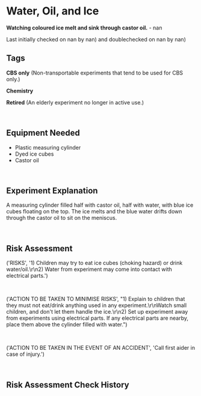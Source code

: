 # Water, Oil, and Ice

**Watching coloured ice melt and sink through castor oil.** - nan

Last initially checked on nan by nan) and doublechecked on nan by nan)

## Tags
<!--- Start Tags (DO NOT REMOVE THIS COMMENT) --->

**CBS only** (Non-transportable experiments that tend to be used for CBS only.)

**Chemistry**

**Retired** (An elderly experiment no longer in active use.)
<!--- End Tags (DO NOT REMOVE THIS COMMENT) --->

<br/>

## Equipment Needed 
- Plastic measuring cylinder
- Dyed ice cubes
- Castor oil

<br/>

## Experiment Explanation 

A measuring cylinder filled half with castor oil, half with water, with blue ice cubes floating on the top. The ice melts and the blue water drifts down through the castor oil to sit on
the meniscus. 

<br/>

## Risk Assessment

('RISKS', '1) Children may try to eat ice cubes (choking hazard) or drink water/oil.\r\n2) Water from experiment may come into contact with electrical parts.')

<br/>

('ACTION TO BE TAKEN TO MINIMISE RISKS', "1) Explain to children that they must not eat/drink anything used in any experiment.\r\nWatch small children, and don't let them handle the ice.\r\n2) Set up experiment away from experiments using electrical parts. If any electrical parts are nearby, place them above the cylinder filled with water.")

<br/>

('ACTION TO BE TAKEN IN THE EVENT OF AN ACCIDENT', 'Call first aider in case of injury.')

<br/>

## Risk Assessment Check History 

